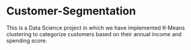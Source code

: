 # Customer-Segmentation

This is a Data Science project in which we have implemented K-Means clustering to categorize customers based on their annual income and spending score.
